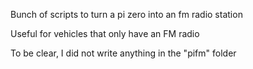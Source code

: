 Bunch of scripts to turn a pi zero into an fm radio station

Useful for vehicles that only have an FM radio

To be clear, I did not write anything in the "pifm" folder
